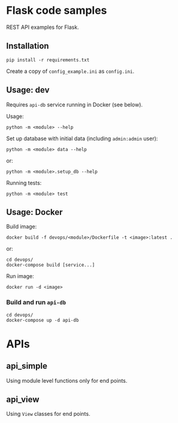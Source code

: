 Flask code samples
=

REST API examples for Flask.


Installation
-

`pip install -r requirements.txt`

Create a copy of `config_example.ini` as `config.ini`.


Usage: dev
-

Requires `api-db` service running in Docker (see below).

Usage:

`python -m <module> --help`

Set up database with initial data (including `admin:admin` user):

`python -m <module> data --help`

or:

`python -m <module>.setup_db --help`


Running tests:

`python -m <module> test`


Usage: Docker
-

Build image:

`docker build -f devops/<module>/Dockerfile -t <image>:latest .` 

or:

```
cd devops/
docker-compose build [service...]
```


Run image:

`docker run -d <image>`

### Build and run `api-db`

```
cd devops/
docker-compose up -d api-db
```


APIs
=


api_simple
-

Using module level functions only for end points.


api_view
-

Using `View` classes for end points.
